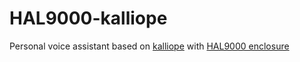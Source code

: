 # HAL9000-kalliope
Personal voice assistant based on [kalliope](https://github.com/kalliope-project/kalliope/) with [HAL9000 enclosure](https://www.thingiverse.com/thing:5266563)
